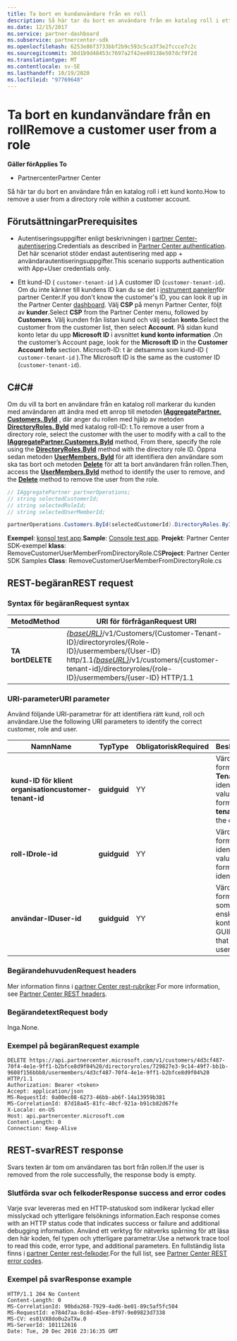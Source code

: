```yaml
---
title: Ta bort en kundanvändare från en roll
description: Så här tar du bort en användare från en katalog roll i ett kund konto.
ms.date: 12/15/2017
ms.service: partner-dashboard
ms.subservice: partnercenter-sdk
ms.openlocfilehash: 6253e86f3733bbf2b9c593c5ca3f3e2fccce7c2c
ms.sourcegitcommit: 30d1b9d48453c7697a2f42ee09138e507dcf9f2d
ms.translationtype: MT
ms.contentlocale: sv-SE
ms.lasthandoff: 10/19/2020
ms.locfileid: "97769648"
---
```

# <a name="remove-a-customer-user-from-a-role"></a><span data-ttu-id="d0ae9-103">Ta bort en kundanvändare från en roll</span><span class="sxs-lookup"><span data-stu-id="d0ae9-103">Remove a customer user from a role</span></span>

<span data-ttu-id="d0ae9-104">**Gäller för**</span><span class="sxs-lookup"><span data-stu-id="d0ae9-104">**Applies To**</span></span>

- <span data-ttu-id="d0ae9-105">Partnercenter</span><span class="sxs-lookup"><span data-stu-id="d0ae9-105">Partner Center</span></span>

<span data-ttu-id="d0ae9-106">Så här tar du bort en användare från en katalog roll i ett kund konto.</span><span class="sxs-lookup"><span data-stu-id="d0ae9-106">How to remove a user from a directory role within a customer account.</span></span>

## <a name="prerequisites"></a><span data-ttu-id="d0ae9-107">Förutsättningar</span><span class="sxs-lookup"><span data-stu-id="d0ae9-107">Prerequisites</span></span>

- <span data-ttu-id="d0ae9-108">Autentiseringsuppgifter enligt beskrivningen i [partner Center-autentisering](partner-center-authentication.md).</span><span class="sxs-lookup"><span data-stu-id="d0ae9-108">Credentials as described in [Partner Center authentication](partner-center-authentication.md).</span></span> <span data-ttu-id="d0ae9-109">Det här scenariot stöder endast autentisering med app + användarautentiseringsuppgifter.</span><span class="sxs-lookup"><span data-stu-id="d0ae9-109">This scenario supports authentication with App+User credentials only.</span></span>

- <span data-ttu-id="d0ae9-110">Ett kund-ID ( `customer-tenant-id` ).</span><span class="sxs-lookup"><span data-stu-id="d0ae9-110">A customer ID (`customer-tenant-id`).</span></span> <span data-ttu-id="d0ae9-111">Om du inte känner till kundens ID kan du se det i [instrument panelen](https://partner.microsoft.com/dashboard)för partner Center.</span><span class="sxs-lookup"><span data-stu-id="d0ae9-111">If you don't know the customer's ID, you can look it up in the Partner Center [dashboard](https://partner.microsoft.com/dashboard).</span></span> <span data-ttu-id="d0ae9-112">Välj **CSP** på menyn Partner Center, följt av **kunder**.</span><span class="sxs-lookup"><span data-stu-id="d0ae9-112">Select **CSP** from the Partner Center menu, followed by **Customers**.</span></span> <span data-ttu-id="d0ae9-113">Välj kunden från listan kund och välj sedan **konto**.</span><span class="sxs-lookup"><span data-stu-id="d0ae9-113">Select the customer from the customer list, then select **Account**.</span></span> <span data-ttu-id="d0ae9-114">På sidan kund konto letar du upp **Microsoft ID** i avsnittet **kund konto information** .</span><span class="sxs-lookup"><span data-stu-id="d0ae9-114">On the customer’s Account page, look for the **Microsoft ID** in the **Customer Account Info** section.</span></span> <span data-ttu-id="d0ae9-115">Microsoft-ID: t är detsamma som kund-ID ( `customer-tenant-id` ).</span><span class="sxs-lookup"><span data-stu-id="d0ae9-115">The Microsoft ID is the same as the customer ID  (`customer-tenant-id`).</span></span>

## <a name="c"></a><span data-ttu-id="d0ae9-116">C\#</span><span class="sxs-lookup"><span data-stu-id="d0ae9-116">C\#</span></span>

<span data-ttu-id="d0ae9-117">Om du vill ta bort en användare från en katalog roll markerar du kunden med användaren att ändra med ett anrop till metoden [**IAggregatePartner. Customers. ById**](/dotnet/api/microsoft.store.partnercenter.customers.icustomercollection.byid) , där anger du rollen med hjälp av metoden [**DirectoryRoles. ById**](/dotnet/api/microsoft.store.partnercenter.customerdirectoryroles.idirectoryrolecollection.byid) med katalog roll-ID: t.</span><span class="sxs-lookup"><span data-stu-id="d0ae9-117">To remove a user from a directory role, select the customer with the user to modify with a call to the [**IAggregatePartner.Customers.ById**](/dotnet/api/microsoft.store.partnercenter.customers.icustomercollection.byid) method, From there, specify the role using the [**DirectoryRoles.ById**](/dotnet/api/microsoft.store.partnercenter.customerdirectoryroles.idirectoryrolecollection.byid) method with the directory role ID.</span></span> <span data-ttu-id="d0ae9-118">Öppna sedan metoden [**UserMembers. ById**](/dotnet/api/microsoft.store.partnercenter.customerdirectoryroles.iusermembercollection.byid) för att identifiera den användare som ska tas bort och metoden [**Delete**](/dotnet/api/microsoft.store.partnercenter.customerdirectoryroles.iusermember.delete) för att ta bort användaren från rollen.</span><span class="sxs-lookup"><span data-stu-id="d0ae9-118">Then, access the [**UserMembers.ById**](/dotnet/api/microsoft.store.partnercenter.customerdirectoryroles.iusermembercollection.byid) method to identify the user to remove, and the [**Delete**](/dotnet/api/microsoft.store.partnercenter.customerdirectoryroles.iusermember.delete) method to remove the user from the role.</span></span>

``` csharp
// IAggregatePartner partnerOperations;
// string selectedCustomerId;
// string selectedRoleId;
// string selectedUserMemberId;

partnerOperations.Customers.ById(selectedCustomerId).DirectoryRoles.ById(selectedRoleId).UserMembers.ById(selectedUserMemberId).Delete();
```

<span data-ttu-id="d0ae9-119">**Exempel**: [konsol test app](console-test-app.md).</span><span class="sxs-lookup"><span data-stu-id="d0ae9-119">**Sample**: [Console test app](console-test-app.md).</span></span> <span data-ttu-id="d0ae9-120">**Projekt**: Partner Center SDK-exempel **klass**: RemoveCustomerUserMemberFromDirectoryRole.CS</span><span class="sxs-lookup"><span data-stu-id="d0ae9-120">**Project**: Partner Center SDK Samples **Class**: RemoveCustomerUserMemberFromDirectoryRole.cs</span></span>

## <a name="rest-request"></a><span data-ttu-id="d0ae9-121">REST-begäran</span><span class="sxs-lookup"><span data-stu-id="d0ae9-121">REST request</span></span>

### <a name="request-syntax"></a><span data-ttu-id="d0ae9-122">Syntax för begäran</span><span class="sxs-lookup"><span data-stu-id="d0ae9-122">Request syntax</span></span>

| <span data-ttu-id="d0ae9-123">Metod</span><span class="sxs-lookup"><span data-stu-id="d0ae9-123">Method</span></span>     | <span data-ttu-id="d0ae9-124">URI för förfrågan</span><span class="sxs-lookup"><span data-stu-id="d0ae9-124">Request URI</span></span>                                                                                                                           |
|------------|---------------------------------------------------------------------------------------------------------------------------------------|
| <span data-ttu-id="d0ae9-125">**TA bort**</span><span class="sxs-lookup"><span data-stu-id="d0ae9-125">**DELETE**</span></span> | <span data-ttu-id="d0ae9-126">[*{baseURL}*](partner-center-rest-urls.md)/v1/Customers/{Customer-Tenant-ID}/directoryroles/{Role-ID}/usermembers/{User-ID} http/1.1</span><span class="sxs-lookup"><span data-stu-id="d0ae9-126">[*{baseURL}*](partner-center-rest-urls.md)/v1/customers/{customer-tenant-id}/directoryroles/{role-ID}/usermembers/{user-ID} HTTP/1.1</span></span> |

### <a name="uri-parameter"></a><span data-ttu-id="d0ae9-127">URI-parameter</span><span class="sxs-lookup"><span data-stu-id="d0ae9-127">URI parameter</span></span>

<span data-ttu-id="d0ae9-128">Använd följande URI-parametrar för att identifiera rätt kund, roll och användare.</span><span class="sxs-lookup"><span data-stu-id="d0ae9-128">Use the following URI parameters to identify the correct customer, role and user.</span></span>

| <span data-ttu-id="d0ae9-129">Namn</span><span class="sxs-lookup"><span data-stu-id="d0ae9-129">Name</span></span>                   | <span data-ttu-id="d0ae9-130">Typ</span><span class="sxs-lookup"><span data-stu-id="d0ae9-130">Type</span></span>     | <span data-ttu-id="d0ae9-131">Obligatorisk</span><span class="sxs-lookup"><span data-stu-id="d0ae9-131">Required</span></span> | <span data-ttu-id="d0ae9-132">Beskrivning</span><span class="sxs-lookup"><span data-stu-id="d0ae9-132">Description</span></span>                                                                        |
|------------------------|----------|----------|------------------------------------------------------------------------------------|
| <span data-ttu-id="d0ae9-133">**kund-ID för klient organisation**</span><span class="sxs-lookup"><span data-stu-id="d0ae9-133">**customer-tenant-id**</span></span> | <span data-ttu-id="d0ae9-134">**guid**</span><span class="sxs-lookup"><span data-stu-id="d0ae9-134">**guid**</span></span> | <span data-ttu-id="d0ae9-135">Y</span><span class="sxs-lookup"><span data-stu-id="d0ae9-135">Y</span></span>        | <span data-ttu-id="d0ae9-136">Värdet är ett GUID-formaterat **kund-Tenant-ID** som identifierar kunden.</span><span class="sxs-lookup"><span data-stu-id="d0ae9-136">The value is a GUID formatted **customer-tenant-id** that identifies the customer.</span></span> |
| <span data-ttu-id="d0ae9-137">**roll-ID**</span><span class="sxs-lookup"><span data-stu-id="d0ae9-137">**role-id**</span></span>            | <span data-ttu-id="d0ae9-138">**guid**</span><span class="sxs-lookup"><span data-stu-id="d0ae9-138">**guid**</span></span> | <span data-ttu-id="d0ae9-139">Y</span><span class="sxs-lookup"><span data-stu-id="d0ae9-139">Y</span></span>        | <span data-ttu-id="d0ae9-140">Värdet är ett GUID-formaterat **roll-ID** som identifierar rollen.</span><span class="sxs-lookup"><span data-stu-id="d0ae9-140">The value is a GUID formatted **role-id** that identifies the role.</span></span>                |
| <span data-ttu-id="d0ae9-141">**användar-ID**</span><span class="sxs-lookup"><span data-stu-id="d0ae9-141">**user-id**</span></span>            | <span data-ttu-id="d0ae9-142">**guid**</span><span class="sxs-lookup"><span data-stu-id="d0ae9-142">**guid**</span></span> | <span data-ttu-id="d0ae9-143">Y</span><span class="sxs-lookup"><span data-stu-id="d0ae9-143">Y</span></span>        | <span data-ttu-id="d0ae9-144">Värdet är ett GUID-formaterat **användar-ID** som identifierar ett enskilt användar konto.</span><span class="sxs-lookup"><span data-stu-id="d0ae9-144">The value is a GUID formatted **user-id** that identifies a single user account.</span></span>   |

### <a name="request-headers"></a><span data-ttu-id="d0ae9-145">Begärandehuvuden</span><span class="sxs-lookup"><span data-stu-id="d0ae9-145">Request headers</span></span>

<span data-ttu-id="d0ae9-146">Mer information finns i [partner Center rest-rubriker](headers.md).</span><span class="sxs-lookup"><span data-stu-id="d0ae9-146">For more information, see [Partner Center REST headers](headers.md).</span></span>

### <a name="request-body"></a><span data-ttu-id="d0ae9-147">Begärandetext</span><span class="sxs-lookup"><span data-stu-id="d0ae9-147">Request body</span></span>

<span data-ttu-id="d0ae9-148">Inga.</span><span class="sxs-lookup"><span data-stu-id="d0ae9-148">None.</span></span>

### <a name="request-example"></a><span data-ttu-id="d0ae9-149">Exempel på begäran</span><span class="sxs-lookup"><span data-stu-id="d0ae9-149">Request example</span></span>

```http
DELETE https://api.partnercenter.microsoft.com/v1/customers/4d3cf487-70f4-4e1e-9ff1-b2bfce8d9f04%20/directoryroles/729827e3-9c14-49f7-bb1b-9608f156bbb8/usermembers/4d3cf487-70f4-4e1e-9ff1-b2bfce8d9f04%20 HTTP/1.1
Authorization: Bearer <token>
Accept: application/json
MS-RequestId: 0a00ec08-6273-46bb-ab6f-14a13959b381
MS-CorrelationId: 87d18a45-81fc-40cf-921a-b91cb82d67fe
X-Locale: en-US
Host: api.partnercenter.microsoft.com
Content-Length: 0
Connection: Keep-Alive
```

## <a name="rest-response"></a><span data-ttu-id="d0ae9-150">REST-svar</span><span class="sxs-lookup"><span data-stu-id="d0ae9-150">REST response</span></span>

<span data-ttu-id="d0ae9-151">Svars texten är tom om användaren tas bort från rollen.</span><span class="sxs-lookup"><span data-stu-id="d0ae9-151">If the user is removed from the role successfully, the response body is empty.</span></span>

### <a name="response-success-and-error-codes"></a><span data-ttu-id="d0ae9-152">Slutförda svar och felkoder</span><span class="sxs-lookup"><span data-stu-id="d0ae9-152">Response success and error codes</span></span>

<span data-ttu-id="d0ae9-153">Varje svar levereras med en HTTP-statuskod som indikerar lyckad eller misslyckad och ytterligare felsöknings information.</span><span class="sxs-lookup"><span data-stu-id="d0ae9-153">Each response comes with an HTTP status code that indicates success or failure and additional debugging information.</span></span> <span data-ttu-id="d0ae9-154">Använd ett verktyg för nätverks spårning för att läsa den här koden, fel typen och ytterligare parametrar.</span><span class="sxs-lookup"><span data-stu-id="d0ae9-154">Use a network trace tool to read this code, error type, and additional parameters.</span></span> <span data-ttu-id="d0ae9-155">En fullständig lista finns i [partner Center rest-felkoder](error-codes.md).</span><span class="sxs-lookup"><span data-stu-id="d0ae9-155">For the full list, see [Partner Center REST error codes](error-codes.md).</span></span>

### <a name="response-example"></a><span data-ttu-id="d0ae9-156">Exempel på svar</span><span class="sxs-lookup"><span data-stu-id="d0ae9-156">Response example</span></span>

```http
HTTP/1.1 204 No Content
Content-Length: 0
MS-CorrelationId: 90bda268-7929-4ad6-be01-89c5af5fc504
MS-RequestId: e784d7aa-8c8d-45ee-8f97-9e09823d7338
MS-CV: es01VX8do0u2aTXw.0
MS-ServerId: 101112616
Date: Tue, 20 Dec 2016 23:16:35 GMT
```
